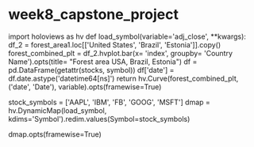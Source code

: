 # week8_capstone_project

import holoviews as hv
def load_symbol(variable='adj_close', **kwargs):
    df_2 = forest_area1.loc[['United States', 'Brazil', 'Estonia']].copy()
    forest_combined_plt = df_2.hvplot.bar(x= 'index', groupby= 'Country Name').opts(title= "Forest area USA, Brazil, Estonia")
    df = pd.DataFrame(getattr(stocks, symbol))
    df['date'] = df.date.astype('datetime64[ns]')
    return hv.Curve(forest_combined_plt, ('date', 'Date'), variable).opts(framewise=True)

stock_symbols = ['AAPL', 'IBM', 'FB', 'GOOG', 'MSFT']
dmap = hv.DynamicMap(load_symbol, kdims='Symbol').redim.values(Symbol=stock_symbols)

dmap.opts(framewise=True)